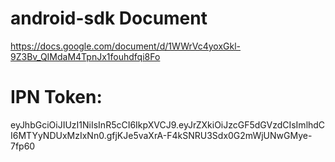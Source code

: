 # android-sdk Document
https://docs.google.com/document/d/1WWrVc4yoxGkl-9Z3Bv_QIMdaM4TpnJx1fouhdfqi8Fo


# IPN Token: 
eyJhbGciOiJIUzI1NiIsInR5cCI6IkpXVCJ9.eyJrZXkiOiJzcGF5dGVzdCIsImlhdCI6MTYyNDUxMzIxNn0.gfjKJe5vaXrA-F4kSNRU3Sdx0G2mWjUNwGMye-7fp60
